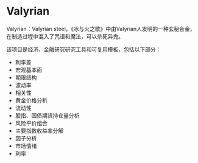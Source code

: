 # Valyrian

Valyrian：Valyrian steel，《冰与火之歌》中由Valyrian人发明的一种玄秘合金，在制造过程中混入了咒语和魔法，可以杀死异鬼。

该项目是经济、金融研究研究工具和可复用模板，包括以下部分：

* 利率差
* 宏观基本面
* 期限结构
* 波动率
* 相关性
* 黄金价格分析
* 流动性
* 股指、国债期货持仓量分析
* 风险平价组合
* 主要指数收益率分解
* 因子分析
* 市场情绪
* 利率